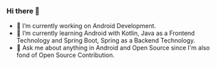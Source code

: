 ### Hi there 👋

<!--
**bhattaman0001/bhattaman0001** is a ✨ _special_ ✨ repository because its `README.md` (this file) appears on your GitHub profile.

Here are some ideas to get you started:
-->


- 🔭 I’m currently working on Android Development.
- 🌱 I’m currently learning Android with Kotlin, Java as a Frontend Technology and Spring Boot, Spring as a Backend Technology.
- 💬 Ask me about anything in Android and Open Source since I'm also fond of Open Source Contribution.
<!-- - 👯 I’m looking to collaborate on  -->
<!-- - 🤔 I’m looking for help with ... -->
<!-- - 📫 How to reach me: ... -->
<!-- - 😄 Pronouns: ... -->
<!-- - ⚡ Fun fact: ... -->
